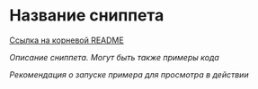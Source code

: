 # Название сниппета

[Ссылка на корневой README](../README.md)

_Описание сниппета. Могут быть также примеры кода_

_Рекомендация о запуске примера для просмотра в действии_